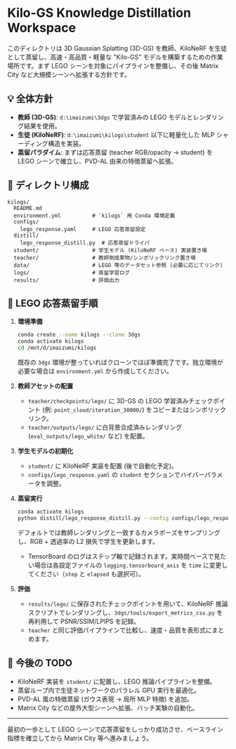 # Kilo-GS Knowledge Distillation Workspace

このディレクトリは 3D Gaussian Splatting (3D-GS) を教師、KiloNeRF を生徒として蒸留し、高速・高品質・軽量な "Kilo-GS" モデルを構築するための作業場所です。まず LEGO シーンを対象にパイプラインを整備し、その後 Matrix City など大規模シーンへ拡張する方針です。

## 💡 全体方針
- **教師 (3D-GS)**: `d:\imaizumi\3dgs` で学習済みの LEGO モデルとレンダリング結果を使用。
- **生徒 (KiloNeRF)**: `d:\imaizumi\kilogs\student` 以下に軽量化した MLP シャーディング構造を実装。
- **蒸留パラダイム**: まずは応答蒸留 (teacher RGB/opacity → student) を LEGO シーンで確立し、PVD-AL 由来の特徴蒸留へ拡張。

## 📁 ディレクトリ構成
```
kilogs/
  README.md
  environment.yml          # `kilogs` 用 Conda 環境定義
  configs/
    lego_response.yaml     # LEGO 応答蒸留設定
  distill/
    lego_response_distill.py  # 応答蒸留ドライバ
  student/                 # 学生モデル (KiloNeRF ベース) 実装置き場
  teacher/                 # 教師側成果物/シンボリックリンク置き場
  data/                    # LEGO 等のデータセット参照 (必要に応じてリンク)
  logs/                    # 蒸留学習ログ
  results/                 # 評価出力
```

## 🧪 LEGO 応答蒸留手順
1. **環境準備**
   ```bash
   conda create --name kilogs --clone 3dgs
   conda activate kilogs
   cd /mnt/d/imaizumi/kilogs
   ```
   既存の `3dgs` 環境が整っていればクローンでほぼ準備完了です。独立環境が必要な場合は `environment.yml` から作成してください。

2. **教師アセットの配置**
   - `teacher/checkpoints/lego/` に 3D-GS の LEGO 学習済みチェックポイント (例: `point_cloud/iteration_30000/`) をコピーまたはシンボリックリンク。
   - `teacher/outputs/lego/` に白背景合成済みレンダリング (`eval_outputs/lego_white/` など) を配置。

3. **学生モデルの初期化**
   - `student/` に KiloNeRF 実装を配置 (後で自動化予定)。
   - `configs/lego_response.yaml` の `student` セクションでハイパーパラメータを調整。

4. **蒸留実行**
   ```bash
   conda activate kilogs
   python distill/lego_response_distill.py --config configs/lego_response.yaml
   ```
   デフォルトでは教師レンダリングと一致するカメラポーズをサンプリングし、RGB + 透過率の L2 損失で学生を更新します。
   - TensorBoard のログはステップ軸で記録されます。実時間ベースで見たい場合は各設定ファイルの `logging.tensorboard_axis` を `time` に変更してください（`step` と `elapsed` も選択可）。

5. **評価**
   - `results/lego/` に保存されたチェックポイントを用いて、KiloNeRF 推論スクリプトでレンダリングし、`3dgs/tools/export_metrics_csv.py` を再利用して PSNR/SSIM/LPIPS を記録。
   - `teacher` と同じ評価パイプラインで比較し、速度・品質を表形式にまとめます。

## 🔁 今後の TODO
- KiloNeRF 実装を `student/` に配置し、LEGO 推論パイプラインを整備。
- 蒸留ループ内で生徒ネットワークのパラレル GPU 実行を最適化。
- PVD-AL 風の特徴蒸留 (ガウス表現 → 局所 MLP 特徴) を追加。
- Matrix City などの屋外大型シーンへ拡張、バッチ実験の自動化。

---
最初の一歩として LEGO シーンで応答蒸留をしっかり成功させ、ベースライン指標を確立してから Matrix City 等へ進みましょう。
